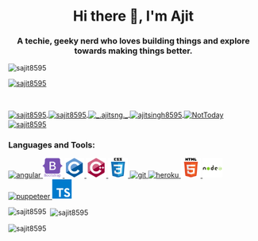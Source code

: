 

<!--
**sajit8595/sajit8595** is a ✨ _special_ ✨ repository because its `README.md` (this file) appears on your GitHub profile.

Here are some ideas to get you started:

- 🔭 I’m currently working on ...
- 🌱 I’m currently learning ...
- 👯 I’m looking to collaborate on ...
- 🤔 I’m looking for help with ...
- 💬 Ask me about ...
- 📫 How to reach me: ...
- 😄 Pronouns: ...
- ⚡ Fun fact: ...
-->

<h1 align="center"> Hi there 👋, I'm Ajit</h1>
<h3 align="center">A techie, geeky nerd who loves building things and explore towards making things better.</h3>
<p align="left">
  <img src="https://komarev.com/ghpvc/?username=sajit8595&label=Profile%20views&color=0e75b6&style=flat" alt="sajit8595" />
</p>
<p align="left">
  <a href="https://github.com/ryo-ma/github-profile-trophy">
    <img src="https://github-profile-trophy.vercel.app/?username=sajit8595" alt="sajit8595" />
  </a>
</p>
<p align="left">
  <a href="https://twitter.com/" target="blank">
    <img src="https://img.shields.io/twitter/follow/?logo=twitter&style=for-the-badge" alt="" />
  </a>
</p> 

<!--- 🔭 I’m currently working on **Designing scalable Architecture** <h3 align="left">Connect with me:</h3>-->


<p align="left">
  <a href="https://linkedin.com/in/sajit8595" target="blank">
    <img align="center" src="https://raw.githubusercontent.com/rahuldkjain/github-profile-readme-generator/master/src/images/icons/Social/linked-in-alt.svg" alt="sajit8595" height="30" width="40" />
  </a>
  <a href="https://fb.com/sajit8595" target="blank">
    <img align="center" src="https://raw.githubusercontent.com/rahuldkjain/github-profile-readme-generator/master/src/images/icons/Social/facebook.svg" alt="sajit8595" height="30" width="40" />
  </a>
  <a href="https://instagram.com/_.ajitsng._" target="blank">
    <img align="center" src="https://raw.githubusercontent.com/rahuldkjain/github-profile-readme-generator/master/src/images/icons/Social/instagram.svg" alt="_.ajitsng._" height="30" width="40" />
  </a>
  <a href="https://www.codechef.com/users/ajitsingh8595" target="blank">
    <img align="center" src="https://cdn.jsdelivr.net/npm/simple-icons@3.1.0/icons/codechef.svg" alt="ajitsingh8595" height="30" width="40" />
  </a>
  <a href="https://codeforces.com/profile/NotToday" target="blank">
    <img align="center" src="https://cdn.jsdelivr.net/npm/simple-icons@3.0.1/icons/codeforces.svg" alt="NotToday" height="30" width="40" />
  </a>
  <a href="https://auth.geeksforgeeks.org/user/sajit8595" target="blank">
    <img align="center" src="https://raw.githubusercontent.com/rahuldkjain/github-profile-readme-generator/master/src/images/icons/Social/geeks-for-geeks.svg" alt="sajit8595" height="30" width="40" />
  </a>
</p>
<h3 align="left">Languages and Tools:</h3>
<p align="left">
  <a href="https://angular.io" target="_blank">
    <img src="https://angular.io/assets/images/logos/angular/angular.svg" alt="angular" width="40" height="40" />
  </a>
  
  <!--<a href="https://aws.amazon.com" target="_blank">-->
  <!--  <img src="https://raw.githubusercontent.com/devicons/devicon/master/icons/amazonwebservices/amazonwebservices-original-wordmark.svg" alt="aws" width="40" height="40" />-->
  <!--</a>-->
  
  <a href="https://getbootstrap.com" target="_blank">
    <img src="https://raw.githubusercontent.com/devicons/devicon/master/icons/bootstrap/bootstrap-plain-wordmark.svg" alt="bootstrap" width="40" height="40" />
  </a>
  
  <a href="https://www.cprogramming.com/" target="_blank">
    <img src="https://raw.githubusercontent.com/devicons/devicon/master/icons/c/c-original.svg" alt="c" width="40" height="40" />
  </a>
  
  <!--<a href="https://www.chartjs.org" target="_blank">-->
  <!--  <img src="https://www.chartjs.org/media/logo-title.svg" alt="chartjs" width="40" height="40" />-->
  <!--</a>-->
  
  <a href="https://www.w3schools.com/cpp/" target="_blank">
    <img src="https://raw.githubusercontent.com/devicons/devicon/master/icons/cplusplus/cplusplus-original.svg" alt="cplusplus" width="40" height="40" />
  </a>
  
  <a href="https://www.w3schools.com/css/" target="_blank">
    <img src="https://raw.githubusercontent.com/devicons/devicon/master/icons/css3/css3-original-wordmark.svg" alt="css3" width="40" height="40" />
  </a>
  
  <!--<a href="https://www.docker.com/" target="_blank">-->
  <!--  <img src="https://raw.githubusercontent.com/devicons/devicon/master/icons/docker/docker-original-wordmark.svg" alt="docker" width="40" height="40" />-->
  <!--</a>-->
  
  <!--<a href="https://cloud.google.com" target="_blank">-->
  <!--  <img src="https://www.vectorlogo.zone/logos/google_cloud/google_cloud-icon.svg" alt="gcp" width="40" height="40" />-->
  <!--</a>-->
  
  <a href="https://git-scm.com/" target="_blank">
    <img src="https://www.vectorlogo.zone/logos/git-scm/git-scm-icon.svg" alt="git" width="40" height="40" />
  </a>
  
  <a href="https://heroku.com" target="_blank">
    <img src="https://www.vectorlogo.zone/logos/heroku/heroku-icon.svg" alt="heroku" width="40" height="40" />
  </a>
  
  <a href="https://www.w3.org/html/" target="_blank">
    <img src="https://raw.githubusercontent.com/devicons/devicon/master/icons/html5/html5-original-wordmark.svg" alt="html5" width="40" height="40" />
  </a>
  
  <!--<a href="https://developer.mozilla.org/en-US/docs/Web/JavaScript" target="_blank">-->
  <!--  <img src="https://raw.githubusercontent.com/devicons/devicon/master/icons/javascript/javascript-original.svg" alt="javascript" width="40" height="40" />-->
  <!--</a>-->
  
  <!--<a href="https://www.linux.org/" target="_blank">-->
  <!--  <img src="https://raw.githubusercontent.com/devicons/devicon/master/icons/linux/linux-original.svg" alt="linux" width="40" height="40" />-->
  <!--</a>-->
  
  <!--<a href="https://www.mongodb.com/" target="_blank">-->
  <!--  <img src="https://raw.githubusercontent.com/devicons/devicon/master/icons/mongodb/mongodb-original-wordmark.svg" alt="mongodb" width="40" height="40" />-->
  <!--</a>-->
  
  <!--<a href="https://www.nginx.com" target="_blank">-->
  <!--  <img src="https://raw.githubusercontent.com/devicons/devicon/master/icons/nginx/nginx-original.svg" alt="nginx" width="40" height="40" />-->
  <!--</a>-->
  
  <a href="https://nodejs.org" target="_blank">
    <img src="https://raw.githubusercontent.com/devicons/devicon/master/icons/nodejs/nodejs-original-wordmark.svg" alt="nodejs" width="40" height="40" />
  </a>
  
  <!--<a href="https://postman.com" target="_blank">-->
  <!--  <img src="https://www.vectorlogo.zone/logos/getpostman/getpostman-icon.svg" alt="postman" width="40" height="40" />-->
  <!--</a>-->
  <!--<a href="https://pugjs.org" target="_blank">-->
  <!--  <img src="https://cdn.worldvectorlogo.com/logos/pug.svg" alt="pug" width="40" height="40" />-->
  <!--</a>-->
  
  <a href="https://github.com/puppeteer/puppeteer" target="_blank">
    <img src="https://www.vectorlogo.zone/logos/pptrdev/pptrdev-official.svg" alt="puppeteer" width="40" height="40" />
  </a>
  <a href="https://www.typescriptlang.org/" target="_blank">
    <img src="https://raw.githubusercontent.com/devicons/devicon/master/icons/typescript/typescript-original.svg" alt="typescript" width="40" height="40" />
  </a>
</p>

<p>
  <img align="left" src="https://github-readme-stats.vercel.app/api/top-langs?username=sajit8595&show_icons=true&locale=en&layout=compact" alt="sajit8595" />
</p>
<p>&nbsp; <img align="center" src="https://github-readme-stats.vercel.app/api?username=sajit8595&show_icons=true&locale=en" alt="sajit8595" />
</p>
<p>
  <img align="center" src="https://github-readme-streak-stats.herokuapp.com/?user=sajit8595&" alt="sajit8595" />
</p>
